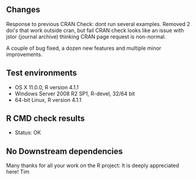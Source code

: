 ## Changes
Response to previous CRAN Check: dont run several examples. Removed 2 doi's that work outside cran, but fail CRAN check
looks like an issue with  jstor (journal archive) thinking CRAN page request is non-normal.

A couple of bug fixed, a dozen new features and multiple minor improvements.

## Test environments
* OS X 11.0.0, R version 4.1.1
* Windows Server 2008 R2 SP1, R-devel, 32/64 bit
* 64-bit Linux, R version 4.1.1

## R CMD check results
* Status: OK

## No Downstream dependencies

Many thanks for all your work on the R project: It is deeply appreciated here!
Tim